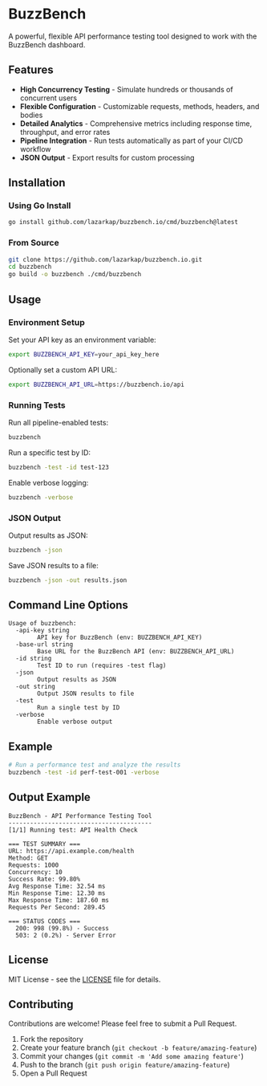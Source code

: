 # BuzzBench

A powerful, flexible API performance testing tool designed to work with the BuzzBench dashboard.

## Features

- **High Concurrency Testing** - Simulate hundreds or thousands of concurrent users
- **Flexible Configuration** - Customizable requests, methods, headers, and bodies
- **Detailed Analytics** - Comprehensive metrics including response time, throughput, and error rates
- **Pipeline Integration** - Run tests automatically as part of your CI/CD workflow
- **JSON Output** - Export results for custom processing

## Installation

### Using Go Install

```bash
go install github.com/lazarkap/buzzbench.io/cmd/buzzbench@latest
```

### From Source

```bash
git clone https://github.com/lazarkap/buzzbench.io.git
cd buzzbench
go build -o buzzbench ./cmd/buzzbench
```

## Usage

### Environment Setup

Set your API key as an environment variable:

```bash
export BUZZBENCH_API_KEY=your_api_key_here
```

Optionally set a custom API URL:

```bash
export BUZZBENCH_API_URL=https://buzzbench.io/api
```

### Running Tests

Run all pipeline-enabled tests:

```bash
buzzbench
```

Run a specific test by ID:

```bash
buzzbench -test -id test-123
```

Enable verbose logging:

```bash
buzzbench -verbose
```

### JSON Output

Output results as JSON:

```bash
buzzbench -json
```

Save JSON results to a file:

```bash
buzzbench -json -out results.json
```

## Command Line Options

```
Usage of buzzbench:
  -api-key string
        API key for BuzzBench (env: BUZZBENCH_API_KEY)
  -base-url string
        Base URL for the BuzzBench API (env: BUZZBENCH_API_URL)
  -id string
        Test ID to run (requires -test flag)
  -json
        Output results as JSON
  -out string
        Output JSON results to file
  -test
        Run a single test by ID
  -verbose
        Enable verbose output
```

## Example

```bash
# Run a performance test and analyze the results
buzzbench -test -id perf-test-001 -verbose
```

## Output Example

```
BuzzBench - API Performance Testing Tool
----------------------------------------
[1/1] Running test: API Health Check

=== TEST SUMMARY ===
URL: https://api.example.com/health
Method: GET
Requests: 1000
Concurrency: 10
Success Rate: 99.80%
Avg Response Time: 32.54 ms
Min Response Time: 12.30 ms
Max Response Time: 187.60 ms
Requests Per Second: 289.45

=== STATUS CODES ===
  200: 998 (99.8%) - Success
  503: 2 (0.2%) - Server Error
```

## License

MIT License - see the [LICENSE](LICENSE) file for details.

## Contributing

Contributions are welcome! Please feel free to submit a Pull Request.

1. Fork the repository
2. Create your feature branch (`git checkout -b feature/amazing-feature`)
3. Commit your changes (`git commit -m 'Add some amazing feature'`)
4. Push to the branch (`git push origin feature/amazing-feature`)
5. Open a Pull Request